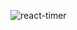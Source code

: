 ![react-timer](https://github.com/krishTechexpert/Typescript-Based-Learning-Project-Important/assets/68417802/47d678a5-8099-42a8-adac-f39987d3b328)
